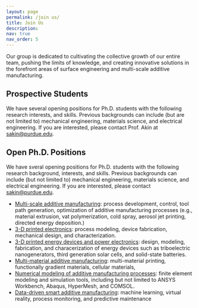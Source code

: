 ```yaml
---
layout: page
permalink: /join us/
title: Join Us
description: 
nav: true
nav_order: 5
---
```


  Our group is dedicated to cultivating the collective growth of our entire team, pushing the limits of knowledge, and creating innovative solutions in the forefront areas of surface engineering and multi-scale additive manufacturing. 
  
## Prospective Students

We have several opening positions for Ph.D. students with the following research interests, and skills. Previous backgrounds can include (but are not limited to) mechanical engineering, materials science, and electrical engineering. If you are interested, please contact Prof. Akin at <a href="mailto:sakine@purdue.edu">sakin@purdue.edu</a>.

## Open Ph.D. Positions

We have sveral opening positions for Ph.D. students with the following research background, interests, and skills. Previous backgrounds can include (but not limited to) mechanical engineering, materials science, and electrical engineering. If you are interested, please contact <a href="mailto:sakine@purdue.edu">sakin@purdue.edu</a>.

<ul>
<li> <u> Multi-scale additive manufacturing</u>: process development, control, tool path generation, optimization of additive manufacturing processes (e.g., material extrusion, vat polymerization, cold spray, aerosol jet printing, directed energy deposition.) </li>

<li> <u> 3-D printed electronics</u>: process modeling, device fabrication, mechanical design, and characterization. 
  </li>
  
<li> <u> 3-D printed energy devices and power electronics</u>: design, modeling, fabrication, and characerization of energy devices such as triboelectric nanogenerators, third generation solar cells, and solid-state batteries.
  </li>
<li> <u> Multi-material additive manufacturing</u>: multi-material printing, functionally gradient materials, cellular materials,   </li>

<li> <u> Numerical modeling of additive manufacturing processes</u>: finite element modeling and simulation tools, including but not limited to ANSYS Workbench, Abaqus, HyperMesh, and COMSOL. </li>

<li> <u> Data-driven smart additive manufacturing</u>: machine learning, virtual reality, process monitoring, and predictive maintenance  </li>
